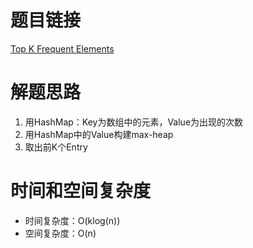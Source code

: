 # 题目链接

[Top K Frequent Elements](https://leetcode.com/problems/top-k-frequent-elements/)

# 解题思路

1. 用HashMap：Key为数组中的元素，Value为出现的次数
2. 用HashMap中的Value构建max-heap
3. 取出前K个Entry

# 时间和空间复杂度

- 时间复杂度：O(klog(n))
- 空间复杂度：O(n)

